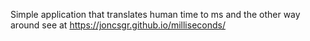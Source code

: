 Simple application that translates human time to ms and the other way around see at https://joncsgr.github.io/milliseconds/
